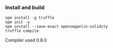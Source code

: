 ### Install and build

```
npm install -g truffle
npm init -y
npm install --save-exact openzeppelin-solidity
truffle compile
```

Compiler used 0.8.0